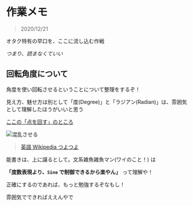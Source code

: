# 作業メモ

> 2020/12/21

オタク特有の早口を、ここに流し込む作戦



_つまり、読まなくていい_

## 回転角度について


角度を使い回転させるということについて整理をするぞ！

見え方、魅せ方は別として「度(Degree)」と「ラジアン(Radian)」は、雰囲気として理解したほうがいいと思う


[ここの「点を回す」のところ](https://www.ajimatics.com/entry/2019/01/11/092529)

![混乱させる](https://upload.wikimedia.org/wikipedia/commons/4/4e/Circle_radians.gif)

> [英語 Wikipedia つよつよ](https://en.wikipedia.org/wiki/File:Circle_radians.gif)


能書きは、上に譲るとして。文系雑魚雑魚マン(ワイのこと！) は


**「度数表現より、`Sine` で制御できるから楽やん」** って理解や！



正確にするのであれば、もっと勉強するぞなもし！



雰囲気でできればええんやで


